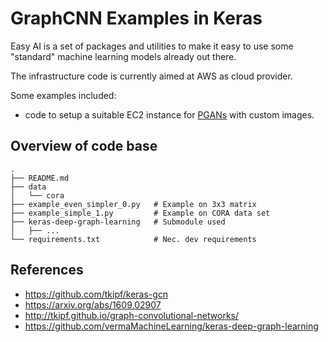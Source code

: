 # GraphCNN Examples in Keras

Easy AI is a set of packages and utilities to make it easy to use some
"standard" machine learning models already out there.

The infrastructure code is currently aimed at AWS as cloud provider.

Some examples included:

- code to setup a suitable EC2 instance for
  [PGANs](https://github.com/tkarras/progressive_growing_of_gans)
  with custom images.

## Overview of code base

```
.
├── README.md
├── data
│   └── cora
├── example_even_simpler_0.py   # Example on 3x3 matrix
├── example_simple_1.py         # Example on CORA data set
├── keras-deep-graph-learning   # Submodule used
│   ├── ...
└── requirements.txt            # Nec. dev requirements
```

## References

- https://github.com/tkipf/keras-gcn
- https://arxiv.org/abs/1609.02907
- http://tkipf.github.io/graph-convolutional-networks/
- https://github.com/vermaMachineLearning/keras-deep-graph-learning
